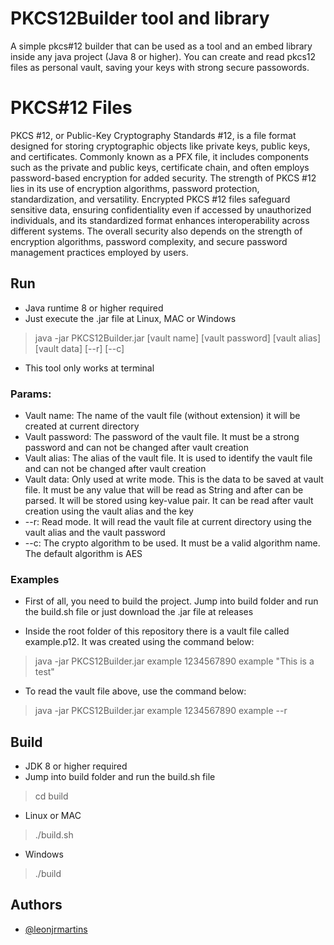 
# PKCS12Builder tool and library

A simple pkcs#12 builder that can be used as a tool and an embed library inside any java project (Java 8 or higher). You can create and read pkcs12 files as personal vault, saving your keys with strong secure passowords.

# PKCS#12 Files

PKCS #12, or Public-Key Cryptography Standards #12, is a file format designed for storing cryptographic objects like private keys, public keys, and certificates. Commonly known as a PFX file, it includes components such as the private and public keys, certificate chain, and often employs password-based encryption for added security. The strength of PKCS #12 lies in its use of encryption algorithms, password protection, standardization, and versatility. Encrypted PKCS #12 files safeguard sensitive data, ensuring confidentiality even if accessed by unauthorized individuals, and its standardized format enhances interoperability across different systems. The overall security also depends on the strength of encryption algorithms, password complexity, and secure password management practices employed by users.

## Run

 - Java runtime 8 or higher required
 - Just execute the .jar file at Linux, MAC or Windows

> java -jar PKCS12Builder.jar [vault name] [vault password] [vault alias] [vault data] [--r] [--c]

- This tool only works at terminal

### Params: 

 - Vault name: The name of the vault file (without extension) it will be created at current directory
 - Vault password: The password of the vault file. It must be a strong password and can not be changed after vault creation
 - Vault alias: The alias of the vault file. It is used to identify the vault file and can not be changed after vault creation
 - Vault data: Only used at write mode. This is the data to be saved at vault file. It must be any value that will be read as String and after can be parsed. It will be stored using key-value pair. It can be read after vault creation using the vault alias and the key
 - --r: Read mode. It will read the vault file at current directory using the vault alias and the vault password
 - --c: The crypto algorithm to be used. It must be a valid algorithm name. The default algorithm is AES


### Examples

- First of all, you need to build the project. Jump into build folder and run the build.sh file or just download the .jar file at releases

- Inside the root folder of this repository there is a vault file called example.p12. It was created using the command below:

> java -jar PKCS12Builder.jar example 1234567890 example "This is a test"

- To read the vault file above, use the command below:

> java -jar PKCS12Builder.jar example 1234567890 example --r

## Build

- JDK 8 or higher required
- Jump into build folder and run the build.sh file

> cd build

- Linux or MAC

> ./build.sh

- Windows

> ./build
    
## Authors

- [@leonjrmartins](https://www.github.com/leon-junio)
